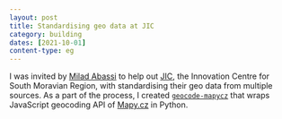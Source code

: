 ```yaml
---
layout: post
title: Standardising geo data at JIC
category: building
dates: [2021-10-01]
content-type: eg
---
```


I was invited by [Milad Abassi](https://www.linkedin.com/in/miladabassi) to help out [JIC](https://www.jic.cz/en/), the Innovation Centre for South Moravian Region, with standardising their geo data from multiple sources. As a part of the process, I created [`geocode-mapycz`](https://github.com/one-data-cookie/geocode-mapycz) that wraps JavaScript geocoding API of [Mapy.cz](https://en.mapy.cz/) in Python.

